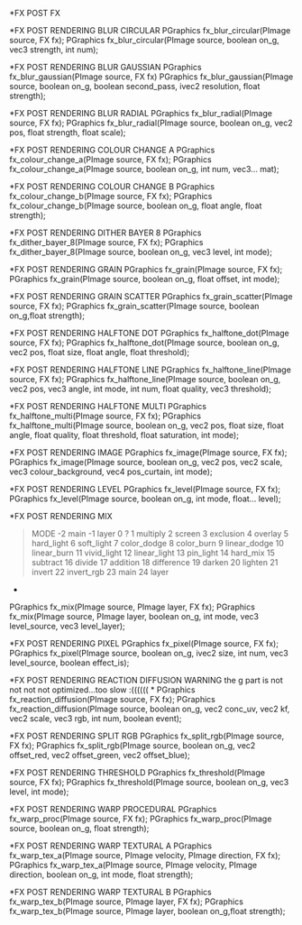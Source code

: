 *FX POST FX


*FX POST RENDERING BLUR CIRCULAR
PGraphics fx_blur_circular(PImage source, FX fx);
PGraphics fx_blur_circular(PImage source, boolean on_g, vec3 strength, int num);


*FX POST RENDERING BLUR GAUSSIAN
PGraphics fx_blur_gaussian(PImage source, FX fx)
PGraphics fx_blur_gaussian(PImage source, boolean on_g, boolean second_pass, ivec2 resolution, float strength);


*FX POST RENDERING BLUR RADIAL
PGraphics fx_blur_radial(PImage source, FX fx);
PGraphics fx_blur_radial(PImage source, boolean on_g, vec2 pos, float strength, float scale);




*FX POST RENDERING COLOUR CHANGE A
PGraphics fx_colour_change_a(PImage source, FX fx);
PGraphics fx_colour_change_a(PImage source, boolean on_g, int num, vec3... mat);


*FX POST RENDERING COLOUR CHANGE B
PGraphics fx_colour_change_b(PImage source, FX fx);
PGraphics fx_colour_change_b(PImage source, boolean on_g, float angle, float strength);





*FX POST RENDERING DITHER BAYER 8
PGraphics fx_dither_bayer_8(PImage source, FX fx);
PGraphics fx_dither_bayer_8(PImage source, boolean on_g, vec3 level, int mode);





*FX POST RENDERING GRAIN
PGraphics fx_grain(PImage source, FX fx);
PGraphics fx_grain(PImage source, boolean on_g, float offset, int mode);


*FX POST RENDERING GRAIN SCATTER
PGraphics fx_grain_scatter(PImage source, FX fx);
PGraphics fx_grain_scatter(PImage source, boolean on_g,float strength);





*FX POST RENDERING HALFTONE DOT
PGraphics fx_halftone_dot(PImage source, FX fx);
PGraphics fx_halftone_dot(PImage source, boolean on_g, vec2 pos, float size, float angle, float threshold);


*FX POST RENDERING HALFTONE LINE
PGraphics fx_halftone_line(PImage source, FX fx);
PGraphics fx_halftone_line(PImage source, boolean on_g, vec2 pos, vec3 angle, int mode, int num, float quality, vec3 threshold);


*FX POST RENDERING HALFTONE MULTI
PGraphics fx_halftone_multi(PImage source, FX fx);
PGraphics fx_halftone_multi(PImage source, boolean on_g, vec2 pos, float size, float angle, float quality, float threshold, float saturation, int mode);








*FX POST RENDERING IMAGE
PGraphics fx_image(PImage source, FX fx);
PGraphics fx_image(PImage source, boolean on_g, vec2 pos, vec2 scale, vec3 colour_background, vec4 pos_curtain, int mode);


*FX POST RENDERING LEVEL
PGraphics fx_level(PImage source, FX fx);
PGraphics fx_level(PImage source, boolean on_g, int mode, float... level);


*FX POST RENDERING MIX
> MODE
> -2 main
> -1 layer 
> 0 ?
> 1 multiply
> 2 screen
> 3 exclusion
> 4 overlay
> 5 hard_light
> 6 soft_light
> 7 color_dodge
> 8 color_burn
> 9 linear_dodge
> 10 linear_burn
> 11 vivid_light
> 12 linear_light
> 13 pin_light
> 14 hard_mix
> 15 subtract
> 16 divide
> 17 addition
> 18 difference
> 19 darken
> 20 lighten
> 21 invert
> 22 invert_rgb
> 23 main
> 24 layer
*
PGraphics fx_mix(PImage source, PImage layer, FX fx);
PGraphics fx_mix(PImage source, PImage layer, boolean on_g, int mode, vec3 level_source, vec3 level_layer);






*FX POST RENDERING PIXEL
PGraphics fx_pixel(PImage source, FX fx);
PGraphics fx_pixel(PImage source, boolean on_g, ivec2 size, int num, vec3 level_source, boolean effect_is);





*FX POST RENDERING REACTION DIFFUSION
WARNING
the g part is not not not not optimized...too slow :((((((
*
PGraphics fx_reaction_diffusion(PImage source, FX fx);
PGraphics fx_reaction_diffusion(PImage source, boolean on_g, vec2 conc_uv, vec2 kf, vec2 scale, vec3 rgb, int num, boolean event);






*FX POST RENDERING SPLIT RGB
PGraphics fx_split_rgb(PImage source, FX fx);
PGraphics fx_split_rgb(PImage source, boolean on_g, vec2 offset_red, vec2 offset_green, vec2 offset_blue);






*FX POST RENDERING THRESHOLD
PGraphics fx_threshold(PImage source, FX fx);
PGraphics fx_threshold(PImage source, boolean on_g, vec3 level, int mode);






*FX POST RENDERING WARP PROCEDURAL
PGraphics fx_warp_proc(PImage source, FX fx);
PGraphics fx_warp_proc(PImage source, boolean on_g, float strength);



*FX POST RENDERING WARP TEXTURAL A
PGraphics fx_warp_tex_a(PImage source, PImage velocity, PImage direction, FX fx);
PGraphics fx_warp_tex_a(PImage source, PImage velocity, PImage direction, boolean on_g, int mode, float strength);


*FX POST RENDERING WARP TEXTURAL B
PGraphics fx_warp_tex_b(PImage source, PImage layer, FX fx);
PGraphics fx_warp_tex_b(PImage source, PImage layer, boolean on_g,float strength);








